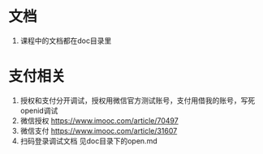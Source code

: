 
# 文档
1. 课程中的文档都在doc目录里

# 支付相关
1. 授权和支付分开调试，授权用微信官方测试账号，支付用借我的账号，写死openid调试
2. 微信授权 https://www.imooc.com/article/70497
1. 微信支付 https://www.imooc.com/article/31607
1. 扫码登录调试文档 见doc目录下的open.md
